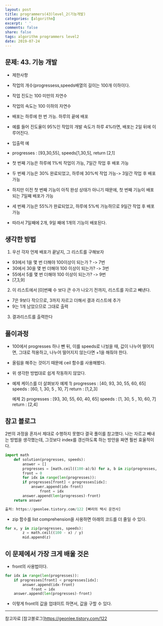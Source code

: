 ```yaml
---
layout: post
title: programmers(43)level_2(기능개발)
categories: [algorithm]
excerpt: ' '
comments: false
share: false
tags: algorithm programmers level2
date: 2019-07-24
---
```


## 문제: 43. 기능 개발

- 제한사항
- 작업의 개수(progressess,speeds배열의 길이는 100개 이하이다.
- 작업 진도는 100 미만의 자연수
- 작업의 속도는 100 이하의 자연수
- 배포는 하루에 한 번 가능. 하루의 끝에 배포
- 예를 들어 진도율이 95%인 작업의 개발 속도가 하루 4%라면, 배포는 2일 뒤에 이루어진다.

- 입출력 예
- progresses : [93,30,55], speeds[1,30,5], return [2,1]
- 첫 번째 기능은 하루에 1%씩 작업이 가능, 7일간 작업 후 배포 가능
- 두 번째 기능은 30% 완료되었고, 하루에 30%씩 작업 가능-> 3일간 작업 후 배포가능
- 하지만 이전 첫 번째 기능이 아직 완성 상태가 아니기 때문에, 첫 번째 기능이 배포되는 7일째 배포가 가능
- 세 번째 기능은 55%가 완료되었고, 하루에 5%씩 가능하므로 9일간 작업 후 배포 가능
- 따라서 7일째에 2개, 9일 째에 1개의 기능이 배포된다.

## 생각한 방법

1. 우선 각자 언제 배포가 끝날지, 그 리스트를 구해보자

- 93에서 1을 몇 번 더해야 100이상이 되는가 ? -> 7번
- 30에서 30을 몇 번 더해야 100 이상이 되는가? -> 3번
- 55에서 5를 몇 번 더해야 100 이상이 되는가? -> 9번
- [7,3,9]

2. 이 리스트에서 [0]번째 수 보다 큰 수가 나오기 전까지, 리스트를 자르고 빼낸다.

- 7은 9보다 작으므로, 3까지 자르고 더해서 결과 리스트에 추가
- 9는 1개 남았으므로 그대로 출력

3. 결과리스트를 출력한다

## 풀이과정

- 100에서 progresses 하나 뺀 뒤, 이를 speeds로 나눴을 때, 값이 나누어 떨어지면, 그대로 적용하고, 나누어 떨어지지 않는다면 +1을 해줘야 한다.
- 올림을 해주는 것이기 때문에 ceil 함수를 사용해봤다.

- 위 생각한 방법대로 쉽게 작동하지 않았다.
- 예제 케이스를 더 살펴보자
  예제 1)
  progresses : [40, 93, 30, 55, 60, 65]
  speeds : [60, 1, 30, 5 , 10, 7]
  return : [1,2,3]

  예제 2)
  progresses : [93, 30, 55, 60, 40, 65]
  speeds : [1, 30, 5 , 10, 60, 7]
  return : [2,4]

## 참고 블로그

2번의 과정을 혼자서 제대로 수행하지 못했다
결국 풀이를 참고했다.
나는 자르고 빼내는 방법을 생각했는데, 그것보다 index를 갱신하도록 하는 방안을 짜면 훨씬 효율적이다.

```python
import math
    def solution(progresses, speeds):
        answer = []
        progresses = [math.ceil((100-a)/b) for a, b in zip(progresses, speeds)]
        front = 0
        for idx in range(len(progresses)):
        if progresses[front] < progresses[idx]:
            answer.append(idx-front)
                front = idx
        answer.append(len(progresses)-front)
    return answer

출처: https://geonlee.tistory.com/122 [빠리의 택시 운전사]
```

- zip 함수를 list comprehension을 사용하면 아래의 코드를 더 줄일 수 있다.

```python
for x, y in zip(progresses, speeds):
        z = math.ceil((100 - x) / y)
        mid.append(z)
```

## 이 문제에서 가장 크게 배울 것은

- front의 사용법이다.

```python
for idx in range(len(progresses)):
    if progresses[front] < progresses[idx]:
        answer.append(idx-front)
            front = idx
    answer.append(len(progresses)-front)
```

- 이렇게 front의 값을 업데이트 하면서, 값을 구할 수 있다.

---

참고자료
[참고블로그]<https://geonlee.tistory.com/122>
